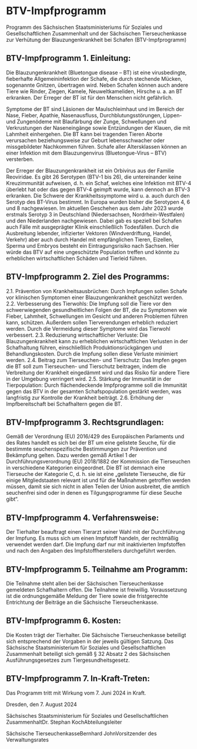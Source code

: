 # BTV-Impfprogramm

Programm des Sächsischen Staatsministeriums für Soziales und Gesellschaftlichen Zusammenhalt und der Sächsischen Tierseuchenkasse zur Verhütung der Blauzungenkrankheit bei Schafen (BTV-Impfprogramm)

## BTV-Impfprogramm 1. Einleitung:

Die Blauzungenkrankheit (Bluetongue disease – BT) ist eine virusbedingte, fieberhafte Allgemeininfektion der Schafe, die durch stechende Mücken, sogenannte Gnitzen, übertragen wird. Neben Schafen können auch andere Tiere wie Rinder, Ziegen, Kamele, Neuweltkameliden, Hirsche u. a. an BT erkranken. Der Erreger der BT ist für den Menschen nicht gefährlich.

Symptome der BT sind Läsionen der Maulschleimhaut und im Bereich der Nase, Fieber, Apathie, Nasenausfluss, Durchblutungsstörungen, Lippen- und Zungenödeme mit Blaufärbung der Zunge, Schwellungen und Verkrustungen der Naseneingänge sowie Entzündungen der Klauen, die mit Lahmheit einhergehen. Die BT kann bei tragenden Tieren Aborte verursachen beziehungsweise zur Geburt lebensschwacher oder missgebildeter Nachkommen führen. Schafe aller Altersklassen können an einer Infektion mit dem Blauzungenvirus (Bluetongue-Virus – BTV) versterben.

Der Erreger der Blauzungenkrankheit ist ein Orbivirus aus der Familie Reoviridae. Es gibt 26 Serotypen (BTV-1 bis 26), die untereinander keine Kreuzimmunität aufweisen, d. h. ein Schaf, welches eine Infektion mit BTV-4 überlebt hat oder das gegen BTV-4 geimpft wurde, kann dennoch an BTV-3 erkranken. Die Schwere der Krankheitssymptome wird u. a. auch durch den Serotyp des BT-Virus bestimmt. In Europa wurden bisher die Serotypen 4, 6 und 8 nachgewiesen. Im aktuellen Geschehen aus dem Jahr 2023 wurde erstmals Serotyp 3 in Deutschland (Niedersachsen, Nordrhein-Westfalen) und den Niederlanden nachgewiesen. Dabei gab es speziell bei Schafen auch Fälle mit ausgeprägter Klinik einschließlich Todesfällen. Durch die Ausbreitung lebender, infizierter Vektoren (Windverdriftung, Handel, Verkehr) aber auch durch Handel mit empfänglichen Tieren, Eizellen, Sperma und Embryos besteht ein Eintragungsrisiko nach Sachsen. Hier würde das BTV auf eine ungeschützte Population treffen und könnte zu erheblichen wirtschaftlichen Schäden und Tierleid führen.


## BTV-Impfprogramm 2. Ziel des Programms:

2.1. Prävention von Krankheitsausbrüchen: Durch Impfungen sollen Schafe vor klinischen Symptomen einer Blauzungenkrankheit geschützt werden. 2.2. Verbesserung des Tierwohls: Die Impfung soll die Tiere vor den schwerwiegenden gesundheitlichen Folgen der BT, die zu Symptomen wie Fieber, Lahmheit, Schwellungen im Gesicht und anderen Problemen führen kann, schützen. Außerdem sollen Tierverendungen erheblich reduziert werden. Durch die Vermeidung dieser Symptome wird das Tierwohl verbessert. 2.3. Reduzierung wirtschaftlicher Verluste: Die Blauzungenkrankheit kann zu erheblichen wirtschaftlichen Verlusten in der Schafhaltung führen, einschließlich Produktionsrückgängen und Behandlungskosten. Durch die Impfung sollen diese Verluste minimiert werden. 2.4. Beitrag zum Tierseuchen- und Tierschutz: Das Impfen gegen die BT soll zum Tierseuchen- und Tierschutz beitragen, indem die Verbreitung der Krankheit eingedämmt wird und das Risiko für andere Tiere in der Umgebung verringert wird. 2.5. Stärkung der Immunität in der Tierpopulation: Durch flächendeckende Impfprogramme soll die Immunität gegen das BTV in der gesamten Schafspopulation gestärkt werden, was langfristig zur Kontrolle der Krankheit beiträgt. 2.6. Erhöhung der Impfbereitschaft bei Schafhaltern gegen die BT. 
## BTV-Impfprogramm 3. Rechtsgrundlagen:

Gemäß der Verordnung (EU) 2016/429 des Europäischen Parlaments und des Rates handelt es sich bei der BT um eine gelistete Seuche, für die bestimmte seuchenspezifische Bestimmungen zur Prävention und Bekämpfung gelten. Dazu werden gemäß Artikel 1 der Durchführungsverordnung (EU) 2018/1882 der Kommission die Tierseuchen in verschiedene Kategorien eingeordnet. Die BT ist demnach eine Tierseuche der Kategorie C, d. h. sie ist eine „gelistete Tierseuche, die für einige Mitgliedstaaten relevant ist und für die Maßnahmen getroffen werden müssen, damit sie sich nicht in allen Teilen der Union ausbreitet, die amtlich seuchenfrei sind oder in denen es Tilgungsprogramme für diese Seuche gibt“.


## BTV-Impfprogramm 4. Verfahrensweise:

Der Tierhalter beauftragt einen Tierarzt seiner Wahl mit der Durchführung der Impfung. Es muss sich um einen Impfstoff handeln, der rechtmäßig verwendet werden darf. Die Impfung darf nur mit inaktivierten Impfstoffen und nach den Angaben des Impfstoffherstellers durchgeführt werden.


## BTV-Impfprogramm 5. Teilnahme am Programm:

Die Teilnahme steht allen bei der Sächsischen Tierseuchenkasse gemeldeten Schafhaltern offen. Die Teilnahme ist freiwillig. Voraussetzung ist die ordnungsgemäße Meldung der Tiere sowie die fristgerechte Entrichtung der Beiträge an die Sächsische Tierseuchenkasse.


## BTV-Impfprogramm 6. Kosten:

Die Kosten trägt der Tierhalter. Die Sächsische Tierseuchenkasse beteiligt sich entsprechend der Vorgaben in der jeweils gültigen Satzung. Das Sächsische Staatsministerium für Soziales und Gesellschaftlichen Zusammenhalt beteiligt sich gemäß § 32 Absatz 2 des Sächsischen Ausführungsgesetzes zum Tiergesundheitsgesetz.


## BTV-Impfprogramm 7. In-Kraft-Treten:

Das Programm tritt mit Wirkung vom 7. Juni 2024 in Kraft.

Dresden, den 7. August 2024

Sächsisches Staatsministerium für Soziales und Gesellschaftlichen ZusammenhaltDr. Stephan KochAbteilungsleiter

Sächsische TierseuchenkasseBernhard JohnVorsitzender des Verwaltungsrates


